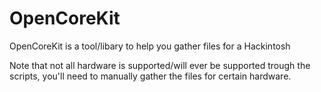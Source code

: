 # OpenCoreKit
OpenCoreKit is a tool/libary to help you gather files for a Hackintosh

Note that not all hardware is supported/will ever be supported trough the scripts, you'll need to manually gather the files for certain hardware.
